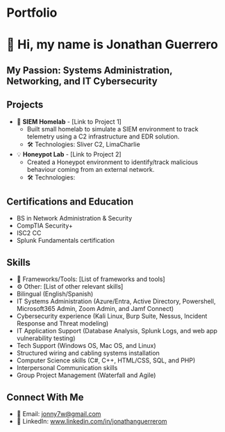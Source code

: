 # Portfolio

# 👋 Hi, my name is Jonathan Guerrero 

## My Passion: Systems Administration, Networking, and IT Cybersecurity

## Projects

- 🚀 **SIEM Homelab** - [Link to Project 1]
  - Built small homelab to simulate a SIEM environment to track telemetry using a C2 infrastructure and EDR solution.
  - 🛠️ Technologies: Sliver C2, LimaCharlie
- 💡 **Honeypot Lab** - [Link to Project 2]
  - Created a Honeypot environment to identify/track malicious behaviour coming from an external network.
  - 🛠️ Technologies: 

## Certifications and Education

- BS in Network Administration & Security
- CompTIA Security+
- ISC2 CC
- Splunk Fundamentals certification

## Skills

- 🧰 Frameworks/Tools: [List of frameworks and tools]
- ⚙️ Other: [List of other relevant skills]
- Bilingual (English/Spanish)
- IT Systems Administration (Azure/Entra, Active Directory, Powershell, Microsoft365 Admin, Zoom Admin, and Jamf Connect)
- Cybersecurity experience (Kali Linux, Burp Suite, Nessus, Incident Response and Threat modeling)
- IT Application Support (Database Analysis, Splunk Logs, and web app vulnerability testing)
- Tech Support (Windows OS, Mac OS, and Linux)
- Structured wiring and cabling systems installation
- Computer Science skills (C#, C++, HTML/CSS, SQL, and PHP)
- Interpersonal Communication skills
- Group Project Management (Waterfall and Agile)

## Connect With Me

- 📧 Email: jonny7w@gmail.com
- 🔗 LinkedIn: www.linkedin.com/in/jonathanguerrerom
